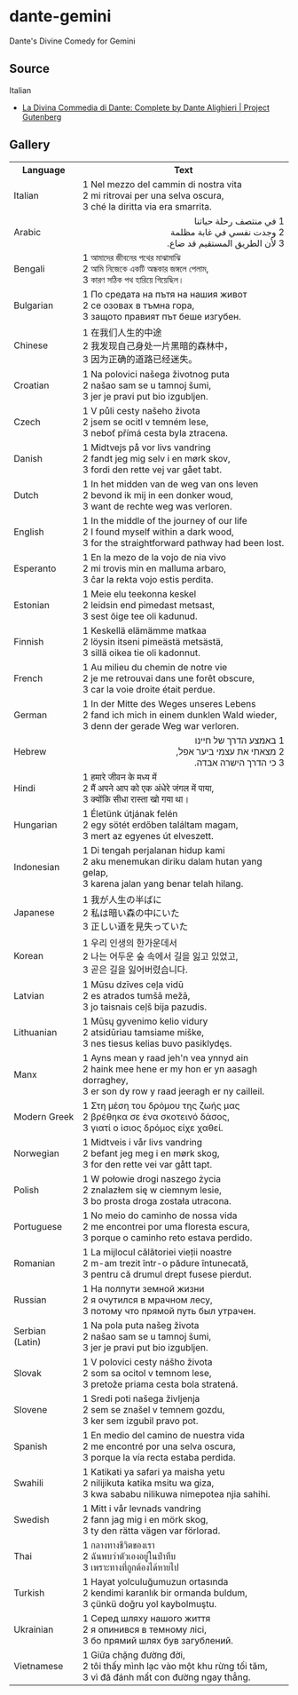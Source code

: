 # dante-gemini

Dante's Divine Comedy for Gemini

## Source

Italian

* [La Divina Commedia di Dante: Complete by Dante Alighieri | Project Gutenberg](https://www.gutenberg.org/ebooks/1000)

## Gallery

<table>
<tr><th>Language</th><th>Text</th></tr>
<tr><td>Italian</td><td>1 Nel mezzo del cammin di nostra vita<br>2 mi ritrovai per una selva oscura,<br>3 ché la diritta via era smarrita.</td></tr>
<tr><td>Arabic</td><td dir="rtl" align="right">1 في منتصف رحلة حياتنا<br>2 وجدت نفسي في غابة مظلمة<br>3 لأن الطريق المستقيم قد ضاع.</td></tr>
<tr><td>Bengali</td><td>1 আমাদের জীবনের পথের মাঝামাঝি<br>2 আমি নিজেকে একটি অন্ধকার জঙ্গলে পেলাম,<br>3 কারণ সঠিক পথ হারিয়ে গিয়েছিল।</td></tr>
<tr><td>Bulgarian</td><td>1 По средата на пътя на нашия живот<br>2 се озовах в тъмна гора,<br>3 защото правият път беше изгубен.</td></tr>
<tr><td>Chinese</td><td>1 在我们人生的中途<br>2 我发现自己身处一片黑暗的森林中，<br>3 因为正确的道路已经迷失。</td></tr>
<tr><td>Croatian</td><td>1 Na polovici našega životnog puta<br>2 našao sam se u tamnoj šumi,<br>3 jer je pravi put bio izgubljen.</td></tr>
<tr><td>Czech</td><td>1 V půli cesty našeho života<br>2 jsem se ocitl v temném lese,<br>3 neboť přímá cesta byla ztracena.</td></tr>
<tr><td>Danish</td><td>1 Midtvejs på vor livs vandring<br>2 fandt jeg mig selv i en mørk skov,<br>3 fordi den rette vej var gået tabt.</td></tr>
<tr><td>Dutch</td><td>1 In het midden van de weg van ons leven<br>2 bevond ik mij in een donker woud,<br>3 want de rechte weg was verloren.</td></tr>
<tr><td>English</td><td>1 In the middle of the journey of our life<br>2 I found myself within a dark wood,<br>3 for the straightforward pathway had been lost.</td></tr>
<tr><td>Esperanto</td><td>1 En la mezo de la vojo de nia vivo<br>2 mi trovis min en malluma arbaro,<br>3 ĉar la rekta vojo estis perdita.</td></tr>
<tr><td>Estonian</td><td>1 Meie elu teekonna keskel<br>2 leidsin end pimedast metsast,<br>3 sest õige tee oli kadunud.</td></tr>
<tr><td>Finnish</td><td>1 Keskellä elämämme matkaa<br>2 löysin itseni pimeästä metsästä,<br>3 sillä oikea tie oli kadonnut.</td></tr>
<tr><td>French</td><td>1 Au milieu du chemin de notre vie<br>2 je me retrouvai dans une forêt obscure,<br>3 car la voie droite était perdue.</td></tr>
<tr><td>German</td><td>1 In der Mitte des Weges unseres Lebens<br>2 fand ich mich in einem dunklen Wald wieder,<br>3 denn der gerade Weg war verloren.</td></tr>
<tr><td>Hebrew</td><td dir="rtl" align="right">1 באמצע הדרך של חיינו<br>2 מצאתי את עצמי ביער אפל,<br>3 כי הדרך הישרה אבדה.</td></tr>
<tr><td>Hindi</td><td>1 हमारे जीवन के मध्य में<br>2 मैं अपने आप को एक अंधेरे जंगल में पाया,<br>3 क्योंकि सीधा रास्ता खो गया था।</td></tr>
<tr><td>Hungarian</td><td>1 Életünk útjának felén<br>2 egy sötét erdőben találtam magam,<br>3 mert az egyenes út elveszett.</td></tr>
<tr><td>Indonesian</td><td>1 Di tengah perjalanan hidup kami<br>2 aku menemukan diriku dalam hutan yang gelap,<br>3 karena jalan yang benar telah hilang.</td></tr>
<tr><td>Japanese</td><td>1 我が人生の半ばに<br>2 私は暗い森の中にいた<br>3 正しい道を見失っていた</td></tr>
<tr><td>Korean</td><td>1 우리 인생의 한가운데서<br>2 나는 어두운 숲 속에서 길을 잃고 있었고,<br>3 곧은 길을 잃어버렸습니다.</td></tr>
<tr><td>Latvian</td><td>1 Mūsu dzīves ceļa vidū<br>2 es atrados tumšā mežā,<br>3 jo taisnais ceļš bija pazudis.</td></tr>
<tr><td>Lithuanian</td><td>1 Mūsų gyvenimo kelio vidury<br>2 atsidūriau tamsiame miške,<br>3 nes tiesus kelias buvo pasiklydęs.</td></tr>
<tr><td>Manx</td><td>1 Ayns mean y raad jeh'n vea ynnyd ain<br>2 haink mee hene er my hon er yn aasagh dorraghey,<br>3 er son dy row y raad jeeragh er ny cailleil.</td></tr>
<tr><td>Modern Greek</td><td>1 Στη μέση του δρόμου της ζωής μας<br>2 βρέθηκα σε ένα σκοτεινό δάσος,<br>3 γιατί ο ίσιος δρόμος είχε χαθεί.</td></tr>
<tr><td>Norwegian</td><td>1 Midtveis i vår livs vandring<br>2 befant jeg meg i en mørk skog,<br>3 for den rette vei var gått tapt.</td></tr>
<tr><td>Polish</td><td>1 W połowie drogi naszego życia<br>2 znalazłem się w ciemnym lesie,<br>3 bo prosta droga została utracona.</td></tr>
<tr><td>Portuguese</td><td>1 No meio do caminho de nossa vida<br>2 me encontrei por uma floresta escura,<br>3 porque o caminho reto estava perdido.</td></tr>
<tr><td>Romanian</td><td>1 La mijlocul călătoriei vieții noastre<br>2 m-am trezit într-o pădure întunecată,<br>3 pentru că drumul drept fusese pierdut.</td></tr>
<tr><td>Russian</td><td>1 На полпути земной жизни<br>2 я очутился в мрачном лесу,<br>3 потому что прямой путь был утрачен.</td></tr>
<tr><td>Serbian (Latin)</td><td>1 Na pola puta našeg života<br>2 našao sam se u tamnoj šumi,<br>3 jer je pravi put bio izgubljen.</td></tr>
<tr><td>Slovak</td><td>1 V polovici cesty nášho života<br>2 som sa ocitol v temnom lese,<br>3 pretože priama cesta bola stratená.</td></tr>
<tr><td>Slovene</td><td>1 Sredi poti našega življenja<br>2 sem se znašel v temnem gozdu,<br>3 ker sem izgubil pravo pot.</td></tr>
<tr><td>Spanish</td><td>1 En medio del camino de nuestra vida<br>2 me encontré por una selva oscura,<br>3 porque la vía recta estaba perdida.</td></tr>
<tr><td>Swahili</td><td>1 Katikati ya safari ya maisha yetu<br>2 nilijikuta katika msitu wa giza,<br>3 kwa sababu nilikuwa nimepotea njia sahihi.</td></tr>
<tr><td>Swedish</td><td>1 Mitt i vår levnads vandring<br>2 fann jag mig i en mörk skog,<br>3 ty den rätta vägen var förlorad.</td></tr>
<tr><td>Thai</td><td>1 กลางทางชีวิตของเรา<br>2 ฉันพบว่าตัวเองอยู่ในป่าทึบ<br>3 เพราะทางที่ถูกต้องได้หายไป</td></tr>
<tr><td>Turkish</td><td>1 Hayat yolculuğumuzun ortasında<br>2 kendimi karanlık bir ormanda buldum,<br>3 çünkü doğru yol kaybolmuştu.</td></tr>
<tr><td>Ukrainian</td><td>1 Серед шляху нашого життя<br>2 я опинився в темному лісі,<br>3 бо прямий шлях був загублений.</td></tr>
<tr><td>Vietnamese</td><td>1 Giữa chặng đường đời,<br>2 tôi thấy mình lạc vào một khu rừng tối tăm,<br>3 vì đã đánh mất con đường ngay thẳng.</td></tr>
</table>
